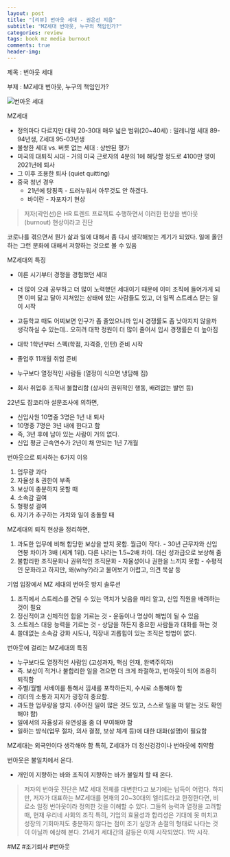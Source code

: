 ```yaml
---
layout: post
title: "[리뷰] 번아웃 세대 - 권은선 지음"
subtitle: "MZ세대 번아웃, 누구의 책임인가?"
categories: review
tags: book mz media burnout
comments: true
header-img: 
---
```


제목 : 번아웃 세대

부제 : MZ세대 번아웃, 누구의 책임인가?

![번아웃 세대](https://youngsungson.github.io/assets/img/review/20230110-review-book-mz-burnout.jpg)


MZ세대 
- 정의마다 다르지만 대략 20-30대 매우 넓은 범위(20~40세) : 밀레니얼 세대 89-94년생, Z세대 95-03년생  
- 불쌍한 세대 vs. 버릇 없는 세대 : 상반된 평가 
- 미국의 대퇴직 시대 - 거의 미국 근로자의 4분의 1에 해당할 정도로 4100만 명이 2021년에 퇴사
- 그 이후 조용한 퇴사 (quiet quitting)
- 중국 청년 경우 
    - 21년에 탕핑족 - 드러누워서 아무것도 안 하겠다. 
    - 바이란 - 자포자기 현상 

> 저자(곽인선)은 HR 트렌드 프로젝트 수행하면서 이러한 현상을 번아웃(burnout) 현상이라고 진단

코로나를 겪으면서 뭔가 삶과 일에 대해서 좀 다시 생각해보는 계기가 되었다. 
일에 올인하는 그런 문화에 대해서 저항하는 것으로 볼 수 있음 


MZ세대의 특징 
- 이른 시기부터 경쟁을 경험했던 세대
- 더 많이 오래 공부하고 더 많이 노력했던 세대이기 때문에 이미 조직에 들어가게 되면 이미 닳고 달아 지쳐있는 상태에 있는 사람들도 있고, 더 일찍 스트레스 탇는 일이 시작
- 고등학교 때도 어찌보면 인구가 좀 줄었으니까 입시 경쟁률도 좀 낮아지지 않을까 생각하실 수 있는데.. 오히려 대학 정원이 더 많이 줄어서 입시 경쟁률은 더 높아짐
- 대학 1학년부터 스펙(학점, 자격증, 인턴) 준비 시작
- 졸업후 11개월 취업 준비
- 누구보다 열정적인 사람들 (열정이 식으면 냉담해 짐)


- 회사 취업후 조직내 불합리함 (상사의 권위적인 행동, 배려없는 발언 등) 

22년도 잡코리아 설문조사에 의하면,

- 신입사원 10명중 3명은 1년 내 퇴사
- 10명중 7명은 3년 내에 한다고 함
- 즉, 3년 후에 남아 있는 사람이 거의 없다. 
- 신입 평균 근속연수가 2년이 채 안되는 1년 7개월 


번아웃으로 퇴사하는 6가지 이유 

1. 업무량 과다 
2. 자율성 & 권한이 부족 
3. 보상이 충분하지 못할 때 
4. 소속감 결여
5. 형평성 결여 
6. 자기가 추구하는 가치와 일이 충돌할 때 


MZ세대의 퇴직 현상을 정리하면, 

1. 과도한 업무에 비해 합당한 보상을 받지 못함. 월급이 작다. - 30년 근무자와 신입 연봉 차이가 3배 (세계 1위). 다른 나라는 1.5~2배 차이. 대신 성과급으로 보상해 줌  
2. 불합리한 조직문화나 권위적인 조직문화 - 자율성이나 권한을 느끼지 못함 - 수평적인 문화라고 하지만, 왜(why?)라고 물어보기 어렵고, 의견 묵살 등


기업 입장에서 MZ 세대의 번아웃 방지 솔루션 

1. 조직에서 스트레스를 견딜 수 있는 역치가 낮음을 미리 알고, 신입 직원을 배려하는 것이 필요
2. 정신적이고 신체적인 힘을 기르는 것 - 운동이나 명상이 해법이 될 수 있음
3. 스트레스 대응 능력을 기르는 것 - 상담을 하든지 중요한 사람들과 대화를 하는 것 
4. 쓸데없는 소속감 강화 시도나, 직장내 괴롭힘이 있는 조직은 방법이 없다.


번아웃에 걸리는 MZ세대의 특징

- 누구보다도 열정적인 사람임 (고성과자, 핵심 인재, 완벽주의자) 
- 즉. 보상이 적거나 불합리한 일을 겪으면 더 크게 좌절하고, 번아웃이 되어 조용히 퇴직함
- 주별/월별 서베이를 통해서 낌새를 포착하든지, 수시로 소통해야 함 
- 리더의 소통과 지지가 굉장히 중요함.
- 과도한 업무량을 방지. (주어진 일이 많은 것도 있고, 스스로 일을 떠 맡는 것도 확인해야 함) 
- 일에서의 자율성과 유연성을 좀 더 부여해야 함 
- 일하는 방식(업무 절차, 의사 결정, 보상 체계 등)에 대한 대화(설명)이 필요함 


MZ세대는 외국인이다 생각해야 함
특히, Z세대가 더 정신겅강이나 번아웃에 취약함  

번아웃은 불일치에서 온다. 
- 개인이 지향하는 바와 조직이 지향하는 바가 불일치 할 때 온다. 

> 저자의 번아웃 진단은 MZ 세대 전체를 대변한다고 보기에는 납득이 어렵다. 
> 하지만, 저자가 대표하는 MZ세대를 현재의 20~30대의 엘리트라고 한정한다면, 비로소 일정 번아웃이라 정의한 것을 이해할 수 있다.
> 그들의 능력과 열정을 고려할 때, 현재 우리네 사회의 조직 특히, 기업의 효율성과 합리성은 기대에 못 미치고 성장의 기회마저도 충분하지 않다는 점이 조기 실망과 손절의 형태로 나타는 것이 아닐까 예상해 본다. 
> 21세기 세대간의 갈등은 이제 시작되었다. 1막 시작. 

#MZ #조기퇴사 #번아웃 

